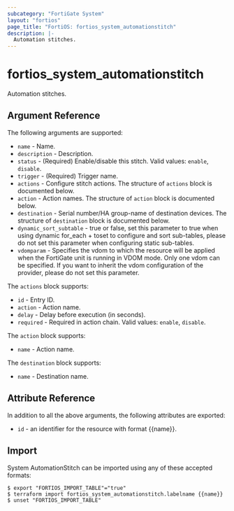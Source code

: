 ```yaml
---
subcategory: "FortiGate System"
layout: "fortios"
page_title: "FortiOS: fortios_system_automationstitch"
description: |-
  Automation stitches.
---
```


# fortios_system_automationstitch
Automation stitches.

## Argument Reference

The following arguments are supported:

* `name` - Name.
* `description` - Description.
* `status` - (Required) Enable/disable this stitch. Valid values: `enable`, `disable`.
* `trigger` - (Required) Trigger name.
* `actions` - Configure stitch actions. The structure of `actions` block is documented below.
* `action` - Action names. The structure of `action` block is documented below.
* `destination` - Serial number/HA group-name of destination devices. The structure of `destination` block is documented below.
* `dynamic_sort_subtable` - true or false, set this parameter to true when using dynamic for_each + toset to configure and sort sub-tables, please do not set this parameter when configuring static sub-tables.
* `vdomparam` - Specifies the vdom to which the resource will be applied when the FortiGate unit is running in VDOM mode. Only one vdom can be specified. If you want to inherit the vdom configuration of the provider, please do not set this parameter.

The `actions` block supports:

* `id` - Entry ID.
* `action` - Action name.
* `delay` - Delay before execution (in seconds).
* `required` - Required in action chain. Valid values: `enable`, `disable`.

The `action` block supports:

* `name` - Action name.

The `destination` block supports:

* `name` - Destination name.


## Attribute Reference

In addition to all the above arguments, the following attributes are exported:
* `id` - an identifier for the resource with format {{name}}.

## Import

System AutomationStitch can be imported using any of these accepted formats:
```
$ export "FORTIOS_IMPORT_TABLE"="true"
$ terraform import fortios_system_automationstitch.labelname {{name}}
$ unset "FORTIOS_IMPORT_TABLE"
```
